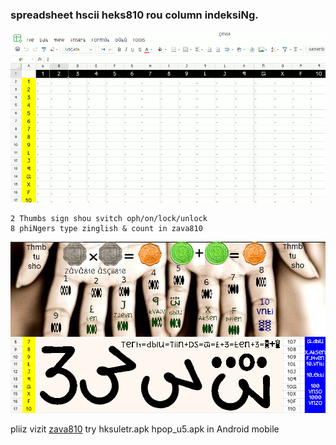### spreadsheet hscii heks810 rou column indeksiNg.

<img src="calendar_zoho1.gif" alt="spreadsheet mathematics"></img>

```
2 Thumbs sign shou svitch oph/on/lock/unlock
8 phiNgers type zinglish & count in zava810
```

<img src="zoho_hscii810_indeksiNg2.png" alt="spreadsheet mathematics"></img>

pliiz vizit [zava810][1] try hksuletr.apk hpop_u5.apk in Android mobile



[1]: http://github.com/zava810/zava810

[i1_82grls]: https://github.com/zava810/kontent/blob/main/imez/mni810/8ane2grls.png
[i2vntana]: https://github.com/zava810/kontent/blob/main/imez/mni810/vntana.200.jpg
[i3]: https://github.com/zava810/kontent/blob/main/imez/mni810/no2550.jpg
[i4]: https://github.com/zava810/kontent/blob/main/imez/mni810/heksoinvaluetodAy.mp4
[i5]: ./kaunt_on_phifgqrs.jpeg
